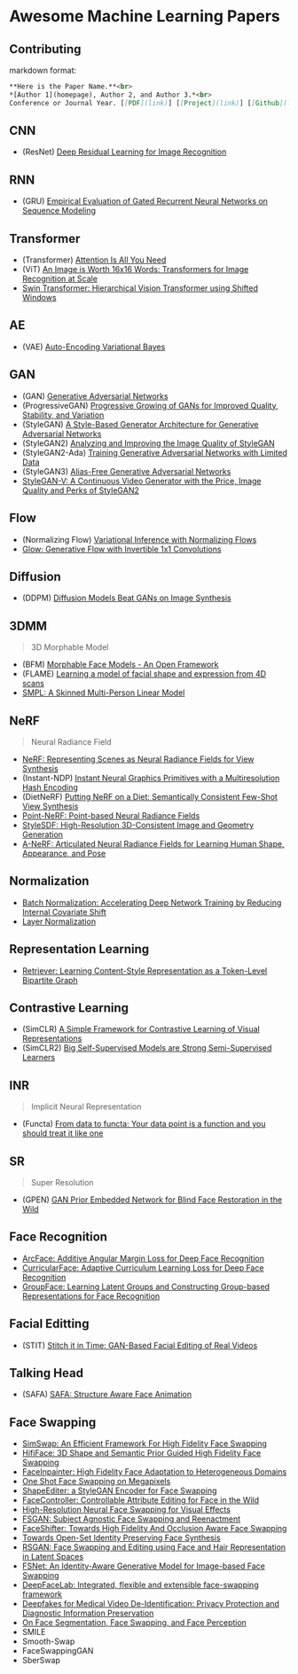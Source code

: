 # Awesome Machine Learning Papers

## Contributing

markdown format:
``` markdown
**Here is the Paper Name.**<br>
*[Author 1](homepage), Author 2, and Author 3.*<br>
Conference or Journal Year. [[PDF](link)] [[Project](link)] [[Github](link)] [[Video](link)] [[Data](link)]
```

## CNN
- (ResNet) [Deep Residual Learning for Image Recognition](https://arxiv.org/abs/1512.03385)

## RNN
- (GRU) [Empirical Evaluation of Gated Recurrent Neural Networks on Sequence Modeling](https://arxiv.org/abs/1412.3555)

## Transformer
- (Transformer) [Attention Is All You Need](https://arxiv.org/abs/1706.03762)
- (ViT) [An Image is Worth 16x16 Words: Transformers for Image Recognition at Scale](https://arxiv.org/abs/2010.11929)
- [Swin Transformer: Hierarchical Vision Transformer using Shifted Windows](https://arxiv.org/abs/2103.14030)

## AE
- (VAE) [Auto-Encoding Variational Bayes](https://arxiv.org/abs/1312.6114)

## GAN
- (GAN) [Generative Adversarial Networks](https://arxiv.org/abs/1406.2661)
- (ProgressiveGAN) [Progressive Growing of GANs for Improved Quality, Stability, and Variation](https://arxiv.org/abs/1710.10196)
- (StyleGAN) [A Style-Based Generator Architecture for Generative Adversarial Networks](https://arxiv.org/abs/1812.04948)
- (StyleGAN2) [Analyzing and Improving the Image Quality of StyleGAN](https://arxiv.org/abs/1912.04958)
- (StyleGAN2-Ada) [Training Generative Adversarial Networks with Limited Data](https://arxiv.org/abs/2006.06676)
- (StyleGAN3) [Alias-Free Generative Adversarial Networks](https://nvlabs.github.io/stylegan3/) 
- [StyleGAN-V: A Continuous Video Generator with the Price, Image Quality and Perks of StyleGAN2](https://arxiv.org/abs/2112.14683)

## Flow
- (Normalizing Flow) [Variational Inference with Normalizing Flows](https://ar5iv.labs.arxiv.org/html/1505.05770)
- [Glow: Generative Flow with Invertible 1x1 Convolutions](https://arxiv.org/abs/1807.03039)

## Diffusion
- (DDPM) [Diffusion Models Beat GANs on Image Synthesis](https://arxiv.org/pdf/2105.05233v4.pdf)

## 3DMM
> 3D Morphable Model
- (BFM) [Morphable Face Models - An Open Framework](https://arxiv.org/abs/1709.08398)
- (FLAME) [Learning a model of facial shape and expression from 4D scans](https://ps.is.mpg.de/uploads_file/attachment/attachment/400/paper.pdf)
- [SMPL: A Skinned Multi-Person Linear Model](https://files.is.tue.mpg.de/black/papers/SMPL2015.pdf)

## NeRF
> Neural Radiance Field
- [NeRF: Representing Scenes as Neural Radiance Fields for View Synthesis](https://arxiv.org/abs/2003.08934)
- (Instant-NDP) [Instant Neural Graphics Primitives with a Multiresolution Hash Encoding](https://nvlabs.github.io/instant-ngp/assets/mueller2022instant.pdf)
- (DietNeRF) [Putting NeRF on a Diet: Semantically Consistent Few-Shot View Synthesis](https://ajayj.com/dietnerf)
- [Point-NeRF: Point-based Neural Radiance Fields](https://xharlie.github.io/projects/project_sites/pointnerf/index.html)
- [StyleSDF: High-Resolution 3D-Consistent Image and Geometry Generation](https://arxiv.org/abs/2112.11427)
- [A-NeRF: Articulated Neural Radiance Fields for Learning Human Shape, Appearance, and Pose](https://openreview.net/pdf?id=lwwEh0OM61b)

## Normalization
- [Batch Normalization: Accelerating Deep Network Training by Reducing Internal Covariate Shift](https://arxiv.org/abs/1502.03167)
- [Layer Normalization](https://arxiv.org/abs/1607.06450)

## Representation Learning
- [Retriever: Learning Content-Style Representation as a Token-Level Bipartite Graph](https://arxiv.org/abs/2202.12307)

## Contrastive Learning
- (SimCLR) [A Simple Framework for Contrastive Learning of Visual Representations](https://arxiv.org/abs/2002.05709)
- (SimCLR2) [Big Self-Supervised Models are Strong Semi-Supervised Learners](https://arxiv.org/abs/2006.10029)

## INR
> Implicit Neural Representation
- (Functa) [From data to functa: Your data point is a function and you should treat it like one](https://arxiv.org/abs/2201.12204)

## SR
> Super Resolution
- (GPEN) [GAN Prior Embedded Network for Blind Face Restoration in the Wild](https://arxiv.org/abs/2105.06070)

## Face Recognition
- [ArcFace: Additive Angular Margin Loss for Deep Face Recognition](https://arxiv.org/abs/1801.07698)
- [CurricularFace: Adaptive Curriculum Learning Loss for Deep Face Recognition](https://arxiv.org/abs/2004.00288)
- [GroupFace: Learning Latent Groups and Constructing Group-based Representations for Face Recognition](https://arxiv.org/abs/2005.10497)

## Facial Editting
- (STIT) [Stitch it in Time: GAN-Based Facial Editing of Real Videos](https://stitch-time.github.io/)

## Talking Head
- (SAFA) [SAFA: Structure Aware Face Animation](https://arxiv.org/abs/2111.04928)

## Face Swapping
- [SimSwap: An Efficient Framework For High Fidelity Face Swapping](https://arxiv.org/abs/2106.06340)
- [HifiFace: 3D Shape and Semantic Prior Guided High Fidelity Face Swapping](https://arxiv.org/abs/2106.09965)
- [FaceInpainter: High Fidelity Face Adaptation to Heterogeneous Domains](https://openaccess.thecvf.com/content/CVPR2021/papers/Li_FaceInpainter_High_Fidelity_Face_Adaptation_to_Heterogeneous_Domains_CVPR_2021_paper.pdf)
- [One Shot Face Swapping on Megapixels](https://arxiv.org/abs/2105.04932)
- [ShapeEditer: a StyleGAN Encoder for Face Swapping](https://arxiv.org/abs/2106.13984)
- [FaceController: Controllable Attribute Editing for Face in the Wild](https://arxiv.org/abs/2102.11464)
- [High-Resolution Neural Face Swapping for Visual Effects](https://studios.disneyresearch.com/wp-content/uploads/2020/06/High-Resolution-Neural-Face-Swapping-for-Visual-Effects.pdf)
- [FSGAN: Subject Agnostic Face Swapping and Reenactment](https://arxiv.org/abs/1908.05932)
- [FaceShifter: Towards High Fidelity And Occlusion Aware Face Swapping](https://arxiv.org/abs/1912.13457)
- [Towards Open-Set Identity Preserving Face Synthesis](https://arxiv.org/abs/1803.11182)
- [RSGAN: Face Swapping and Editing using Face and Hair Representation in Latent Spaces](https://arxiv.org/abs/1804.03447)
- [FSNet: An Identity-Aware Generative Model for Image-based Face Swapping](https://arxiv.org/abs/1811.12666)
- [DeepFaceLab: Integrated, flexible and extensible face-swapping framework](https://arxiv.org/abs/2005.05535)
- [Deepfakes for Medical Video De-Identification: Privacy Protection and Diagnostic Information Preservation](https://arxiv.org/abs/2003.00813)
- [On Face Segmentation, Face Swapping, and Face Perception](https://arxiv.org/abs/1704.06729)
- SMILE
- Smooth-Swap
- FaceSwappingGAN
- SberSwap
